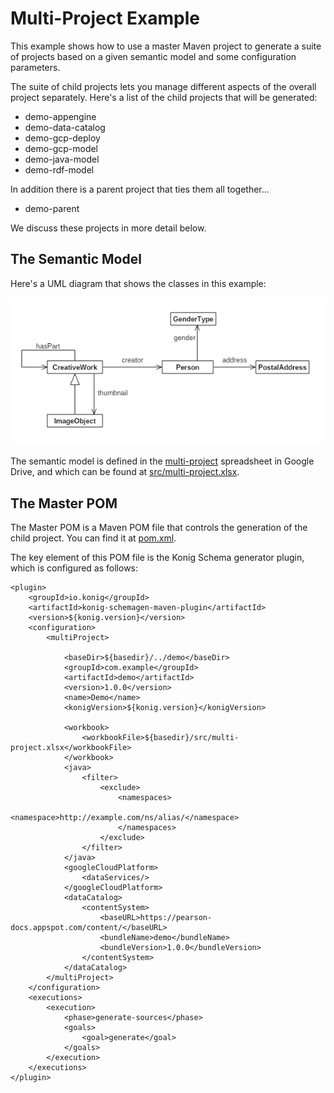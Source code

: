 # Multi-Project Example

This example shows how to use a master Maven project to generate a suite of projects
based on a given semantic model and some configuration parameters.

The suite of child projects lets you manage different aspects of the overall project
separately.  Here's a list of the child projects that will be generated:

- demo-appengine
- demo-data-catalog
- demo-gcp-deploy
- demo-gcp-model
- demo-java-model
- demo-rdf-model

In addition there is a parent project that ties them all together...

- demo-parent

We discuss these projects in more detail below.

## The Semantic Model

Here's a UML diagram that shows the classes in this example:

![Class Diagram](images/class-diagram.png)

The semantic model is defined in the [multi-project](https://drive.google.com/open?id=1VXdqWLCwmfJAv-XeSAh1g2F6ZvwOIhq5updcJnzEZdQ) 
spreadsheet in Google Drive, and which can be found at [src/multi-project.xlsx](src/multi-project.xlsx).

## The Master POM

The Master POM is a Maven POM file that controls the generation of the child project.
You can find it at [pom.xml](pom.xml).

The key element of this POM file is the Konig Schema generator plugin, which is configured as follows:

```
<plugin>
	<groupId>io.konig</groupId>
	<artifactId>konig-schemagen-maven-plugin</artifactId>
	<version>${konig.version}</version>
	<configuration>
		<multiProject>
		
			<baseDir>${basedir}/../demo</baseDir>
			<groupId>com.example</groupId>
			<artifactId>demo</artifactId>
			<version>1.0.0</version>
			<name>Demo</name>
			<konigVersion>${konig.version}</konigVersion>
			
			<workbook>
				<workbookFile>${basedir}/src/multi-project.xlsx</workbookFile>
			</workbook>
			<java>
				<filter>
					<exclude>
						<namespaces>
							<namespace>http://example.com/ns/alias/</namespace>
						</namespaces>
					</exclude>
				</filter>
			</java>
			<googleCloudPlatform>
				<dataServices/>
			</googleCloudPlatform>
			<dataCatalog>
				<contentSystem>
					<baseURL>https://pearson-docs.appspot.com/content/</baseURL>
					<bundleName>demo</bundleName>
					<bundleVersion>1.0.0</bundleVersion>
				</contentSystem>
			</dataCatalog>
		</multiProject>
	</configuration>
	<executions>
		<execution>
			<phase>generate-sources</phase>
			<goals>
				<goal>generate</goal>
			</goals>
		</execution>
	</executions>
</plugin>
```